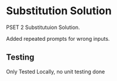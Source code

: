 # Substitution Solution

PSET 2 Substitutuion Solution.

Added repeated prompts for wrong inputs.

## Testing

Only Tested Locally, no unit testing done
